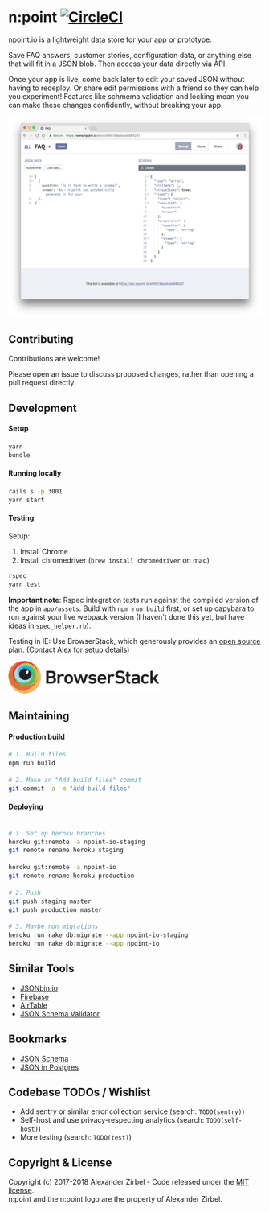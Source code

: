 # n:point [![CircleCI](https://circleci.com/gh/azirbel/npoint/tree/master.svg?style=svg)](https://circleci.com/gh/azirbel/npoint/tree/master)

[npoint.io](https://www.npoint.io/) is a lightweight data store for your app or prototype.

Save FAQ answers, customer stories, configuration data, or	anything else that
will fit in a JSON blob. Then access your data	directly via API.

Once your app is live, come back later to edit your saved JSON	without having
to redeploy. Or share edit permissions with a	friend so they can help you
experiment! Features like schmema validation and locking mean you can make
these changes confidently, without	breaking your app.

![Demo screenshot](public/img/demo-screenshot-locked.png)

## Contributing

Contributions are welcome!

Please open an issue to discuss proposed changes, rather than opening a pull
request directly.

## Development

#### Setup

```bash
yarn
bundle
```

#### Running locally

```bash
rails s -p 3001
yarn start
```

#### Testing

Setup:

1. Install Chrome
2. Install chromedriver (`brew install chromedriver` on mac)

```bash
rspec
yarn test
```

**Important note**: Rspec integration tests run against the compiled version of the
app in `app/assets`. Build with `npm run build` first, or set up capybara to run against
your live webpack version (I haven't done this yet, but have ideas in `spec_helper.rb`).

Testing in IE: Use BrowserStack, which generously provides an [open
source](https://www.browserstack.com/open-source) plan. (Contact Alex for setup details)

[![BrowserStack logo](browserstack-logo.png)](https://www.browserstack.com)

## Maintaining

#### Production build

```bash
# 1. Build files
npm run build

# 2. Make an "Add build files" commit
git commit -a -m "Add build files"
```

#### Deploying

```bash

# 1. Set up heroku branches
heroku git:remote -a npoint-io-staging
git remote rename heroku staging

heroku git:remote -a npoint-io
git remote rename heroku production

# 2. Push
git push staging master
git push production master

# 3. Maybe run migrations
heroku run rake db:migrate --app npoint-io-staging
heroku run rake db:migrate --app npoint-io
```

## Similar Tools

* [JSONbin.io](https://jsonbin.io/)
* [Firebase](https://firebase.google.com/)
* [AirTable](https://airtable.com)
* [JSON Schema Validator](https://www.jsonschemavalidator.net/)

## Bookmarks

* [JSON Schema](http://json-schema.org/)
* [JSON in Postgres](https://blog.codeship.com/unleash-the-power-of-storing-json-in-postgres/)

## Codebase TODOs / Wishlist

* Add sentry or similar error collection service (search: `TODO(sentry)`)
* Self-host and use privacy-respecting analytics (search: `TODO(self-host)`)
* More testing (search: `TODO(test)`)

## Copyright & License

Copyright (c) 2017-2018 Alexander Zirbel - Code released under the [MIT
license](LICENSE).<br/>n:point and the n:point logo are the property of
Alexander Zirbel.
